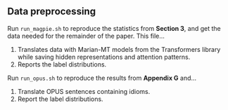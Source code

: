 ## Data preprocessing

Run `run_magpie.sh` to reproduce the statistics from <b>Section 3</b>, and get the data needed for the remainder of the paper. This file...
1. Translates data with Marian-MT models from the Transformers library while saving hidden representations and attention patterns.
2. Reports the label distributions.

Run `run_opus.sh` to reproduce the results from <b>Appendix G</b> and...
1. Translate OPUS sentences containing idioms.
2. Report the label distributions.
